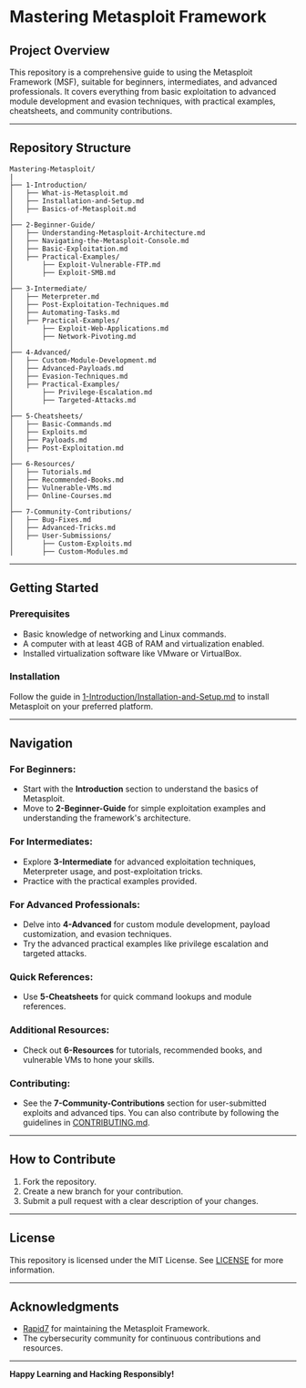 # Mastering Metasploit Framework

## Project Overview
This repository is a comprehensive guide to using the Metasploit Framework (MSF), suitable for beginners, intermediates, and advanced professionals. It covers everything from basic exploitation to advanced module development and evasion techniques, with practical examples, cheatsheets, and community contributions.

---

## Repository Structure

```
Mastering-Metasploit/
|
├── 1-Introduction/
│   ├── What-is-Metasploit.md
│   ├── Installation-and-Setup.md
│   ├── Basics-of-Metasploit.md
│
├── 2-Beginner-Guide/
│   ├── Understanding-Metasploit-Architecture.md
│   ├── Navigating-the-Metasploit-Console.md
│   ├── Basic-Exploitation.md
│   ├── Practical-Examples/
│       ├── Exploit-Vulnerable-FTP.md
│       ├── Exploit-SMB.md
│
├── 3-Intermediate/
│   ├── Meterpreter.md
│   ├── Post-Exploitation-Techniques.md
│   ├── Automating-Tasks.md
│   ├── Practical-Examples/
│       ├── Exploit-Web-Applications.md
│       ├── Network-Pivoting.md
│
├── 4-Advanced/
│   ├── Custom-Module-Development.md
│   ├── Advanced-Payloads.md
│   ├── Evasion-Techniques.md
│   ├── Practical-Examples/
│       ├── Privilege-Escalation.md
│       ├── Targeted-Attacks.md
│
├── 5-Cheatsheets/
│   ├── Basic-Commands.md
│   ├── Exploits.md
│   ├── Payloads.md
│   ├── Post-Exploitation.md
│
├── 6-Resources/
│   ├── Tutorials.md
│   ├── Recommended-Books.md
│   ├── Vulnerable-VMs.md
│   ├── Online-Courses.md
│
├── 7-Community-Contributions/
│   ├── Bug-Fixes.md
│   ├── Advanced-Tricks.md
│   ├── User-Submissions/
│       ├── Custom-Exploits.md
│       ├── Custom-Modules.md
```

---

## Getting Started

### Prerequisites
- Basic knowledge of networking and Linux commands.
- A computer with at least 4GB of RAM and virtualization enabled.
- Installed virtualization software like VMware or VirtualBox.

### Installation
Follow the guide in [1-Introduction/Installation-and-Setup.md](1-Introduction/Installation-and-Setup.md) to install Metasploit on your preferred platform.

---

## Navigation

### For Beginners:
- Start with the **Introduction** section to understand the basics of Metasploit.
- Move to **2-Beginner-Guide** for simple exploitation examples and understanding the framework's architecture.

### For Intermediates:
- Explore **3-Intermediate** for advanced exploitation techniques, Meterpreter usage, and post-exploitation tricks.
- Practice with the practical examples provided.

### For Advanced Professionals:
- Delve into **4-Advanced** for custom module development, payload customization, and evasion techniques.
- Try the advanced practical examples like privilege escalation and targeted attacks.

### Quick References:
- Use **5-Cheatsheets** for quick command lookups and module references.

### Additional Resources:
- Check out **6-Resources** for tutorials, recommended books, and vulnerable VMs to hone your skills.

### Contributing:
- See the **7-Community-Contributions** section for user-submitted exploits and advanced tips. You can also contribute by following the guidelines in [CONTRIBUTING.md](CONTRIBUTING.md).

---

## How to Contribute
1. Fork the repository.
2. Create a new branch for your contribution.
3. Submit a pull request with a clear description of your changes.

---

## License
This repository is licensed under the MIT License. See [LICENSE](LICENSE) for more information.

---

## Acknowledgments
- [Rapid7](https://www.rapid7.com/) for maintaining the Metasploit Framework.
- The cybersecurity community for continuous contributions and resources.

---

**Happy Learning and Hacking Responsibly!**

